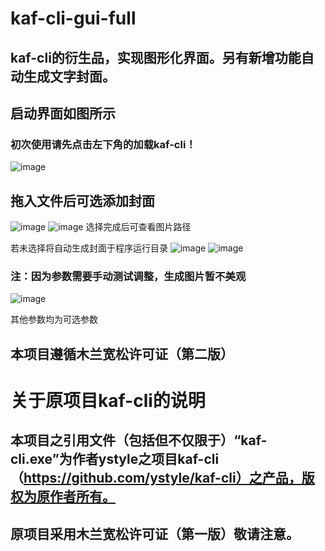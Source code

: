 # kaf-cli-gui-full
## kaf-cli的衍生品，实现图形化界面。另有新增功能自动生成文字封面。

## 启动界面如图所示
### 初次使用请先点击左下角的加载kaf-cli！
![image](https://user-images.githubusercontent.com/63829496/216111580-9823178c-1490-4fbe-abea-832912e7ec7a.png)
## 拖入文件后可选添加封面
![image](https://user-images.githubusercontent.com/63829496/216112179-d37f3f60-c3ae-4e3a-b7b2-baddcda77b0b.png)
![image](https://user-images.githubusercontent.com/63829496/216112260-9193c0b2-4060-46a3-b056-2cb0188f023c.png)
选择完成后可查看图片路径

若未选择将自动生成封面于程序运行目录
![image](https://user-images.githubusercontent.com/63829496/216112583-a7e44953-5e40-499c-b094-cc7631d2f1d2.png)
![image](https://user-images.githubusercontent.com/63829496/216112864-c5d7a6ce-fd69-48f9-9711-29ed35f9d02c.png)
### 注：因为参数需要手动测试调整，生成图片暂不美观
![image](https://user-images.githubusercontent.com/63829496/216113270-2b771467-f16f-4954-8bea-5f249a2c9900.png)

其他参数均为可选参数

## 本项目遵循木兰宽松许可证（第二版）

# 关于原项目kaf-cli的说明
## 本项目之引用文件（包括但不仅限于）“kaf-cli.exe”为作者ystyle之项目kaf-cli（https://github.com/ystyle/kaf-cli）之产品，版权为原作者所有。
## 原项目采用木兰宽松许可证（第一版）敬请注意。
